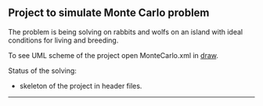 Project to simulate Monte Carlo problem
---
The problem is being solving on rabbits and wolfs on an island with ideal conditions for living and breeding.

To see UML scheme of the project open MonteCarlo.xml in [draw](https://www.draw.io).

Status of the solving:
- skeleton of the project in header files.

---
